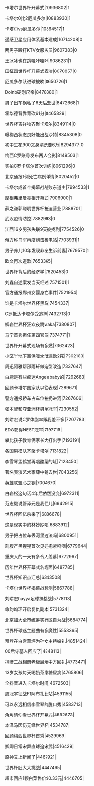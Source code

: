 卡塔尔世界杯开幕式|10936802|1

卡塔尔0比2厄瓜多尔|10883930|1

卡塔尔vs厄瓜多尔|10864517|1

遥感卫星应用体系基本建成|10714208|0

两男子殴打KTV女服务员|9607383|0

王冰冰也在跳哇咔哇咔|9086231|1

田柾国世界杯开幕式表演|8670857|0

厄瓜多尔队进球被吹|8650726|1

Doinb硬刚尺帝|8478380|1

男子出车祸私了6天后去世|8472668|1

霍华德背靠背砍61分|8465829|

世界杯吉祥物齐聚卡塔尔|8349114|0

曝梅西状态良好能出战沙特|8345308|0

初中生花900文身清洗要6万|8294377|0

梅西C罗账号发布两人合影|8149503|1

实拍C罗卡塔尔首次训练|8061296|0

北京通报1例死亡病例详情|8020452|0

卡塔尔成首个揭幕战战败东道主|7994533|1

摩根弗里曼亮相开幕式|7906900|1

薛之谦郭聪明世界杯被迫营业|7888701|

武汉疫情防控|7882993|0

江西16岁男孩失联9天被找到|7754526|0

俄方称乌军再度炮击核电站|7703931|1

男子养儿10年发现非亲生诉前妻|7679570|1

欧文再次道歉|7653365|

世界杯背后的经济学|7620453|0

刘鑫自述案发当天经过|7571501|1

官方通报郑州女婴身亡事件|7521954|

谁是卡塔尔世界杯黑马|7454337|

C罗抵达卡塔尔受追捧|7432713|0

柳岩世界杯狂欢夜跳waka|7380807|

马宁首秀担任第四官员|7374771|1

世界杯开幕式现场有多燃|7362423|

小区半地下室供暖水泄漏致2死|7362163|

周迅阿雅帮邵雨轩做造型改造|7337647|

白鹿是有些痴迷Angelababy的|7292683|

回顾卡塔尔国家队以往表现|7289671|

警方通报轿车占车位被扔进河|7267606|

张本智和夺亚洲杯男单冠军|7230552|

刘畊宏说C罗体脂率跟我差不多|7207783|

EDG获得NEST冠军|7197715|

攀比孩子教育俩家长大打出手|7193191|

各国男模队齐聚卡塔尔|7131822|

李雪琴孟鹤堂再唱酸菜的缸|7123450|

著名表演艺术家薛中锐去世|7043256|

英雄联盟心之钢|7004670|

白岩松这句话4年后依然没变|6972311|

范志毅说管泽元是我侄儿|6942915|

世界杯回忆杀来了|6886678|

这是现实中的林妙妙吧|6883912|

男子把占位车丢河里违法吗|6800951|

剖腹产黑猩猩首次见娃抱紧呜咽|6779644|

重庆人的一天有多令人羡慕|6772967|

历年世界杯开幕式名场面|6487785|

世界杯知识点汇总|6343508|

卡塔尔世界杯揭幕战预测|5867788|

刘畊宏hayya足球操挑战|5778113|

命韵峋环开启复仇副本|5731324|

北京加大全市统筹实行区自为战|5684774|

世界杯球迷主题曲有多魔性|5553365|

拜登在白宫草坪为孙女主持婚礼|4851424|

00后守墓人回应了|4848113|

捐赠二战相册老板展示中方回礼|4773471|

13岁女孩每天喝奶茶患糖尿病|4765806|

全抖音进入卡塔尔时间|4672503|

周冠宇征战F1阿布扎比站|4591155|

可以永远相信李雪琴的脱口秀|4583713|

角角请你看世界杯开幕式|4582673|

本泽马因伤无缘世界杯|4534787|

回顾梅西世界杯首秀|4529969|

卿卿日常宋舞直球追宋武|4516429|

原神又上新闻了|4467921|

世界杯肚大大挑战|4447465|

超市回应1颗白菜售价90.33元|4446705|


